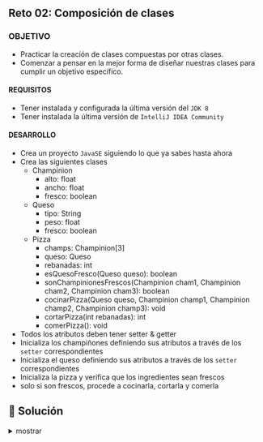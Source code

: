 ## Reto 02: Composición de clases

### OBJETIVO 

* Practicar la creación de clases compuestas por otras clases.
* Comenzar a pensar en la mejor forma de diseñar nuestras clases para cumplir un objetivo específico.

#### REQUISITOS 

* Tener instalada y configurada la última versión del `JDK 8`
* Tener instalada la última versión de `IntelliJ IDEA Community`

#### DESARROLLO
* Crea un proyecto `JavaSE` siguiendo lo que ya sabes hasta ahora
* Crea las siguientes clases
	* Champinion
		* alto: float
		* ancho: float
		* fresco: boolean
	* Queso
		* tipo: String
		* peso: float
		* fresco: boolean
	* Pizza
		* champs: Champinion[3]
		* queso: Queso
		* rebanadas: int
		* esQuesoFresco(Queso queso): boolean
		* sonChampinionesFrescos(Champinion cham1, Champinion cham2, Champinion cham3): boolean
		* cocinarPizza(Queso queso, Champinion champ1, Champinion champ2, Champinion champ3): void
		* cortarPizza(int rebanadas): int
		* comerPizza(): void
* Todos los atributos deben tener setter & getter
* Inicializa los champiñones definiendo sus atributos a través de los `setter` correspondientes
* Inicializa el queso definiendo sus atributos a través de los `setter` correspondientes
* Inicializa la pizza y verifica que los ingredientes sean frescos 
* solo si son frescos, procede a cocinarla, cortarla y comerla

## 📝 Solución
<details>
	<summary>mostrar</summary>

Cuando tengas tu propuesta, puedes compararla con la que se propone en este directorio observando los siguientes puntos

* En la carpeta `code` está el proyecto
* En la code `src` está el código
* La clase que ejecuta el programa es `Main.java`
</details>